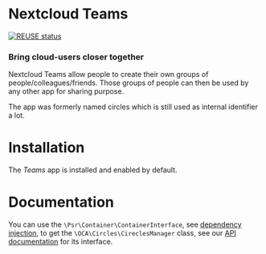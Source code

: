 <!--
  - SPDX-FileCopyrightText: 2016-2024 Nextcloud GmbH and Nextcloud contributors
  - SPDX-License-Identifier: AGPL-3.0-or-later
-->
# Nextcloud Teams
[![REUSE status](https://api.reuse.software/badge/github.com/nextcloud/circles)](https://api.reuse.software/info/github.com/nextcloud/circles)

### Bring cloud-users closer together

Nextcloud Teams allow people to create their own groups of people/colleagues/friends.
Those groups of people can then be used by any other app for sharing purpose.

The app was formerly named circles which is still used as internal identifier a lot.


# Installation
The *Teams* app is installed and enabled by default.

# Documentation
You can use the `\Psr\Container\ContainerInterface`, see [dependency injection](https://docs.nextcloud.com/server/stable/developer_manual/basics/dependency_injection.html), to get the `\OCA\Circles\CireclesManager` class, see our [API documentation](https://nextcloud.github.io/circles/) for its interface.
